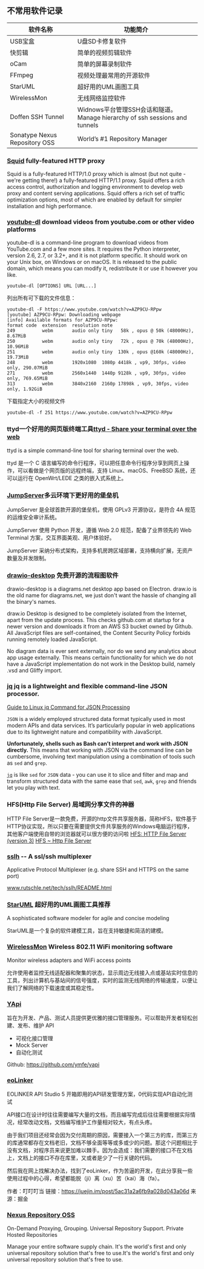 ## 不常用软件记录
|软件名称 |功能简介            |
|---------|--------------------|
|USB宝盒   |U盘SD卡修复软件     |
|快剪辑    |简单的视频剪辑软件  |
|oCam     |简单的屏幕录制软件  |
|FFmpeg   |视频处理最常用的开源软件|
|StarUML  |超好用的UML画图工具|
|WirelessMon  |无线网络监控软件|
|Doffen SSH Tunnel  |Widnows平台管理SSH会话和隧道。Manage hierarchy of ssh sessions and tunnels|
|Sonatype Nexus Repository OSS | World’s #1 Repository Manager|



### [Squid](http://www.squid-cache.org/) fully-featured HTTP proxy

Squid is a fully-featured HTTP/1.0 proxy which is almost (but not quite - we're getting there!) a fully-featured HTTP/1.1 proxy. 
Squid offers a rich access control, authorization and logging environment to develop web proxy and content serving applications. 
Squid offers a rich set of traffic optimization options, most of which are enabled by default for simpler installation and high performance.


### [youtube-dl](https://github.com/ytdl-org/youtube-dl) download videos from youtube.com or other video platforms

youtube-dl is a command-line program to download videos from YouTube.com and a few more sites. It requires the Python interpreter, version 2.6, 2.7, or 3.2+, and it is not platform specific. It should work on your Unix box, on Windows or on macOS. It is released to the public domain, which means you can modify it, redistribute it or use it however you like.

```
youtube-dl [OPTIONS] URL [URL...]
```

列出所有可下载的文件信息：

```
youtube-dl -F https://www.youtube.com/watch?v=AZP9CU-RPpw
[youtube] AZP9CU-RPpw: Downloading webpage
[info] Available formats for AZP9CU-RPpw:
format code  extension  resolution note
249          webm       audio only tiny   58k , opus @ 50k (48000Hz), 8.67MiB
250          webm       audio only tiny   72k , opus @ 70k (48000Hz), 10.96MiB
251          webm       audio only tiny  130k , opus @160k (48000Hz), 19.73MiB
248          webm       1920x1080  1080p 4418k , vp9, 30fps, video only, 290.07MiB
271          webm       2560x1440  1440p 9128k , vp9, 30fps, video only, 769.65MiB
313          webm       3840x2160  2160p 17898k , vp9, 30fps, video only, 1.92GiB
```

下载指定大小的视频文件

```
youtube-dl -f 251 https://www.youtube.com/watch?v=AZP9CU-RPpw
```

### ttyd一个好用的网页版终端工具[ttyd - Share your terminal over the web](https://github.com/tsl0922/ttyd)

ttyd is a simple command-line tool for sharing terminal over the web.

ttyd 是一个 C 语言编写的命令行程序，可以把任意命令行程序分享到网页上操作，可以看做是个网页版的远程终端，支持 Linux、macOS、FreeBSD 系统，还可以运行在 OpenWrt/LEDE 之类的嵌入式系统上。


### [JumpServer](https://github.com/jumpserver/jumpserver)多云环境下更好用的堡垒机

JumpServer 是全球首款开源的堡垒机，使用 GPLv3 开源协议，是符合 4A 规范的运维安全审计系统。

JumpServer 使用 Python 开发，遵循 Web 2.0 规范，配备了业界领先的 Web Terminal 方案，交互界面美观、用户体验好。

JumpServer 采纳分布式架构，支持多机房跨区域部署，支持横向扩展，无资产数量及并发限制。


### [drawio-desktop](https://www.diagrams.net/) 免费开源的流程图软件

drawio-desktop is a diagrams.net desktop app based on Electron. draw.io is the old name for diagrams.net, we just don't want the hassle of changing all the binary's names.

draw.io Desktop is designed to be completely isolated from the Internet, apart from the update process. This checks github.com at startup for a newer version and downloads it from an AWS S3 bucket owned by Github. All JavaScript files are self-contained, the Content Security Policy forbids running remotely loaded JavaScript.

No diagram data is ever sent externally, nor do we send any analytics about app usage externally. This means certain functionality for which we do not have a JavaScript implementation do not work in the Desktop build, namely .vsd and Gliffy import.

### [jq](https://github.com/stedolan/jq) jq is a lightweight and flexible command-line JSON processor.

[Guide to Linux jq Command for JSON Processing](https://www.baeldung.com/linux/jq-command-json)

`JSON` is a widely employed structured data format typically used in most modern APIs and data services. It’s particularly popular in web applications due to its lightweight nature and compatibility with JavaScript.

**Unfortunately, shells such as Bash can’t interpret and work with JSON directly.** This means that working with JSON via the command line can be cumbersome, involving text manipulation using a combination of tools such as `sed` and `grep`.

[`jq`](https://stedolan.github.io/jq/) is like `sed` for `JSON` data - you can use it to slice and filter and map and transform structured data with the same ease that `sed`, `awk`, `grep` and friends let you play with text.


### HFS(Http File Server) 局域网分享文件的神器

HTTP File Server是一款免费，开源的http文件共享服务器，简称HFS，软件基于HTTP协议实现，所以只要在需要提供文件共享服务的Windows电脑运行程序，其他客户端使用自带的浏览器就可以很方便的访问啦
[HFS: HTTP File Server (version 3)](https://github.com/rejetto/hfs)
[HFS ~ Http File Server](https://www.rejetto.com/hfs/)


### [sslh](https://github.com/yrutschle/sslh) -- A ssl/ssh multiplexer

Applicative Protocol Multiplexer (e.g. share SSH and HTTPS on the same port)

www.rutschle.net/tech/sslh/README.html


### [StarUML](http://staruml.io/) 超好用的UML画图工具推荐

A sophisticated software modeler for agile and concise modeling

StarUML是一个复杂的软件建模工具，旨在支持敏捷和简洁的建模。


### [WirelessMon](https://www.passmark.com/products/wirelessmonitor/) Wireless 802.11 WiFi monitoring software

Monitor wireless adapters and WiFi access points

允许使用者监控无线适配器和聚集的状态，显示周边无线接入点或基站实时信息的工具，列出计算机与基站间的信号强度，实时的监测无线网络的传输速度，以便让我们了解网络的下载速度或其稳定性。


### [YApi](https://hellosean1025.github.io/yapi/)

旨在为开发、产品、测试人员提供更优雅的接口管理服务。可以帮助开发者轻松创建、发布、维护 API

- 可视化接口管理
- Mock Server
- 自动化测试

Github: https://github.com/ymfe/yapi

### [eoLinker](https://www.eolinker.com/)

EOLINKER  API Studio 5 开箱即用的API研发管理方案，0代码实现API自动化测试

API接口在设计时往往需要编写大量的文档，而且编写完成后往往需要根据实际情况，经常改动文档，文档编写维护工作量相对较大，有点头疼。

由于我们项目还经常会因为交付周期的原因，需要接入一个第三方的库，而第三方的库通常都存在文档老旧，文档不够全面等等或多或少的问题。那这个问题相比于没有文档，对程序员来说更加难以棘手。因为会造成：我们需要的接口不在文档上，文档上的接口不存在库里，又或者是少了一行关键的代码。  

然后我在网上找解决办法，找到了eoLinker，作为苦逼的开发，在此分享我一些使用过程中的心得，希望都能脱（ji）离（xu）苦（kai）海（fa）。

作者：叮叮叮当
链接：https://juejin.im/post/5ac31a2a6fb9a028d043a06d
来源：掘金

### [Nexus Repository OSS](https://www.sonatype.com/products/sonatype-nexus-oss-download)

On-Demand Proxying, Grouping. Universal Repository Support. Private Hosted Repositories

Manage your entire software supply chain. It's the world's first and only universal repository solution that's free to use.It's the world's first and only universal repository solution that's free to use.


